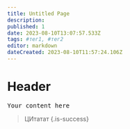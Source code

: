 ```yaml
---
title: Untitled Page
description: 
published: 1
date: 2023-08-10T13:07:57.533Z
tags: #тег1, #тег2
editor: markdown
dateCreated: 2023-08-10T11:57:24.106Z
---
```


# Header
<kbd>Your content here</kbd>


> ЦИтатат
{.is-success}




